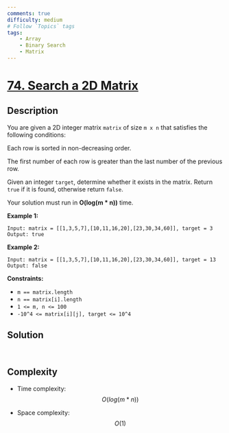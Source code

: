 ```yaml
---
comments: true
difficulty: medium
# Follow `Topics` tags
tags:
    - Array
    - Binary Search
    - Matrix
---
```


# [74. Search a 2D Matrix](https://leetcode.com/problems/search-a-2d-matrix/description/)

## Description

You are given a 2D integer matrix `matrix` of size `m x n` that satisfies the following conditions:

Each row is sorted in non-decreasing order.

The first number of each row is greater than the last number of the previous row.

Given an integer `target`, determine whether it exists in the matrix. Return `true` if it is found, otherwise return `false`.

Your solution must run in **O(log(m * n))** time.


**Example 1:**
```
Input: matrix = [[1,3,5,7],[10,11,16,20],[23,30,34,60]], target = 3
Output: true
```

**Example 2:**
```
Input: matrix = [[1,3,5,7],[10,11,16,20],[23,30,34,60]], target = 13
Output: false
```

**Constraints:**

* `m == matrix.length`
* `n == matrix[i].length`
* `1 <= m, n <= 100`
* `-10^4 <= matrix[i][j], target <= 10^4`

## Solution


```java
```

```python
```

## Complexity

- Time complexity: $$O(log(m * n))$$
<!-- Add time complexity here, e.g. $$O(n)$$ -->

- Space complexity: $$O(1)$$
<!-- Add space complexity here, e.g. $$O(n)$$ -->

